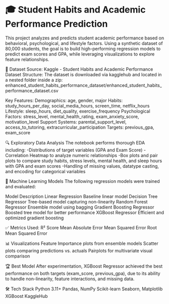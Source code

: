 # 🎓 Student Habits and Academic Performance Prediction
This project analyzes and predicts student academic performance based on behavioral, psychological, and lifestyle factors. Using a synthetic dataset of 80,000 students, the goal is to build high-performing regression models to predict exam scores and GPA, while leveraging visualizations to explore feature relationships.

📁 Dataset
Source: Kaggle - Student Habits and Academic Performance Dataset
Structure:
The dataset is downloaded via kagglehub and located in a nested folder inside a zip:
enhanced_student_habits_performance_dataset/enhanced_student_habits_performance_dataset.csv

Key Features:
Demographics: age, gender, major
Habits: study_hours_per_day, social_media_hours, screen_time, netflix_hours
Lifestyle: sleep_hours, diet_quality, exercise_frequency
Psychological Factors: stress_level, mental_health_rating, exam_anxiety_score, motivation_level
Support Systems: parental_support_level, access_to_tutoring, extracurricular_participation
Targets: previous_gpa, exam_score

🔍 Exploratory Data Analysis
The notebook performs thorough EDA including:
-Distributions of target variables (GPA and Exam Score)
-Correlation Heatmap to analyze numeric relationships
-Box plots and pair plots to compare study habits, stress levels, mental health, and sleep hours with GPA and exam scores
-Handling of missing values, datatype casting, and encoding for categorical variables

🧠 Machine Learning Models
The following regression models were trained and evaluated:

Model	Description
Linear Regression	Baseline linear model
Decision Tree Regressor	Tree-based model capturing non-linearity
Random Forest Regressor	Ensemble model using bagging
Gradient Boosting Regressor	Boosted tree model for better performance
XGBoost Regressor	Efficient and optimized gradient boosting

✅ Metrics Used:
R² Score
Mean Absolute Error 
Mean Squared Error 
Root Mean Squared Error 

📊 Visualizations
Feature Importance plots from ensemble models
Scatter plots comparing predictions vs. actuals
Pairplots for multivariate visual comparison

🏆 Best Model
After experimentation, XGBoost Regressor achieved the best performance on both targets (exam_score, previous_gpa), due to its ability to handle non-linearity, feature interactions, and missing data.

🛠️ Tech Stack
Python 3.11+
Pandas, NumPy
Scikit-learn
Seaborn, Matplotlib
XGBoost
KaggleHub 


